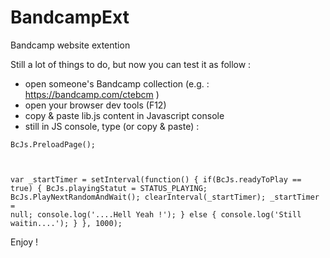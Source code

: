 # BandcampExt
Bandcamp website extention

Still a lot of things to do, but now you can test it as follow :
 - open someone's Bandcamp collection (e.g. : https://bandcamp.com/ctebcm )
 - open your browser dev tools (F12)
 - copy & paste lib.js content in Javascript console
 - still in JS console, type (or copy & paste) :

<code>BcJs.PreloadPage();

var _startTimer = setInterval(function() {
	if(BcJs.readyToPlay == true) {
		BcJs.playingStatut = STATUS_PLAYING;
		BcJs.PlayNextRandomAndWait();
		clearInterval(_startTimer);
		_startTimer = null;
		console.log('....Hell Yeah !');
	} else {
		console.log('Still waitin....');
	}
}, 1000);</code>

Enjoy !
